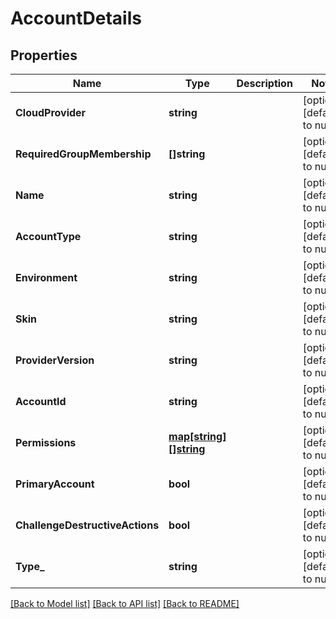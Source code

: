 # AccountDetails

## Properties
Name | Type | Description | Notes
------------ | ------------- | ------------- | -------------
**CloudProvider** | **string** |  | [optional] [default to null]
**RequiredGroupMembership** | **[]string** |  | [optional] [default to null]
**Name** | **string** |  | [optional] [default to null]
**AccountType** | **string** |  | [optional] [default to null]
**Environment** | **string** |  | [optional] [default to null]
**Skin** | **string** |  | [optional] [default to null]
**ProviderVersion** | **string** |  | [optional] [default to null]
**AccountId** | **string** |  | [optional] [default to null]
**Permissions** | [**map[string][]string**](array.md) |  | [optional] [default to null]
**PrimaryAccount** | **bool** |  | [optional] [default to null]
**ChallengeDestructiveActions** | **bool** |  | [optional] [default to null]
**Type_** | **string** |  | [optional] [default to null]

[[Back to Model list]](../README.md#documentation-for-models) [[Back to API list]](../README.md#documentation-for-api-endpoints) [[Back to README]](../README.md)



